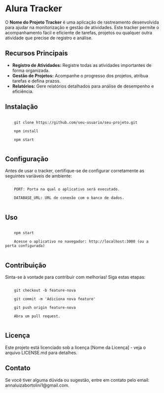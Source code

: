 
  <h1>Alura Tracker</h1>

  <p>O <strong>Nome do Projeto Tracker</strong> é uma aplicação de rastreamento desenvolvida para ajudar na monitorização e gestão de atividades. Este tracker permite o acompanhamento fácil e eficiente de tarefas, projetos ou qualquer outra atividade que precise de registro e análise.</p>

  <h2>Recursos Principais</h2>
  <ul>
    <li><strong>Registro de Atividades:</strong> Registre todas as atividades importantes de forma organizada.</li>
    <li><strong>Gestão de Projetos:</strong> Acompanhe o progresso dos projetos, atribua tarefas e defina prazos.</li>
    <li><strong>Relatórios:</strong> Gere relatórios detalhados para análise de desempenho e eficiência.</li>
  </ul>

  <h2>Instalação</h2>
  <code>
    git clone https://github.com/seu-usuario/seu-projeto.git<br>
    npm install<br>
    npm start
  </code>

  <h2>Configuração</h2>
  <p>Antes de usar o tracker, certifique-se de configurar corretamente as seguintes variáveis de ambiente:</p>
  <code>
    PORT: Porta na qual o aplicativo será executado.<br>
    DATABASE_URL: URL de conexão com o banco de dados.
  </code>

  <h2>Uso</h2>
  <code>
    npm start<br>
    Acesse o aplicativo no navegador: http://localhost:3000 (ou a porta configurada)
  </code>

  <h2>Contribuição</h2>
  <p>Sinta-se à vontade para contribuir com melhorias! Siga estas etapas:</p>
  <code>
    git checkout -b feature-nova<br>
    git commit -m 'Adiciona nova feature'<br>
    git push origin feature-nova<br>
    Abra um pull request.
  </code>

  <h2>Licença</h2>
  <p>Este projeto está licenciado sob a licença [Nome da Licença] - veja o arquivo LICENSE.md para detalhes.</p>

  <h2>Contato</h2>
  <p>Se você tiver alguma dúvida ou sugestão, entre em contato pelo email: annaluizabortolini1@gmail.com.</p>

</body>
</html>
